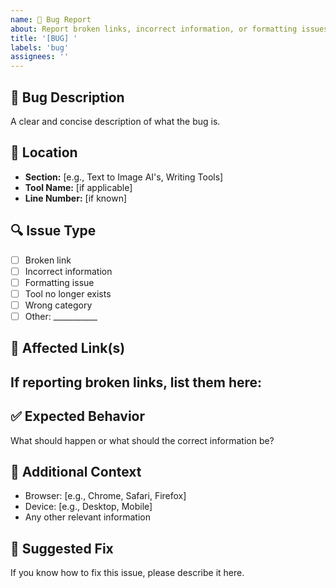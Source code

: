 ```yaml
---
name: 🐛 Bug Report
about: Report broken links, incorrect information, or formatting issues
title: '[BUG] '
labels: 'bug'
assignees: ''
---
```


## 🐛 Bug Description
A clear and concise description of what the bug is.

## 📍 Location
- **Section:** [e.g., Text to Image AI's, Writing Tools]
- **Tool Name:** [if applicable]
- **Line Number:** [if known]

## 🔍 Issue Type
- [ ] Broken link
- [ ] Incorrect information
- [ ] Formatting issue
- [ ] Tool no longer exists
- [ ] Wrong category
- [ ] Other: ___________

## 🔗 Affected Link(s)
If reporting broken links, list them here:
- 

## ✅ Expected Behavior
What should happen or what should the correct information be?

## 📱 Additional Context
- Browser: [e.g., Chrome, Safari, Firefox]
- Device: [e.g., Desktop, Mobile]
- Any other relevant information

## 🔧 Suggested Fix
If you know how to fix this issue, please describe it here.
